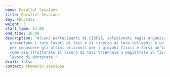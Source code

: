 ```yaml
---
name: Parallel Sessions
title: Parallel Sessions
day: thursday
weight: 3
start_time: 14:00
end_time: 16:00
description: "Alcuni partecipanti di CISF26, selezionati dagli organizzatori,
  presentano i loro lavori di tesi e di ricerca ai loro colleghi: è un’occasione
  per conoscere gli ultimi orizzonti per i giovani fisici e farsi un’idea di
  come sia strutturato il lavoro di tesi triennale o magistrale in fisica, o un
  lavoro di dottorato."
draft: false
context: thematic-sessions
---
```

